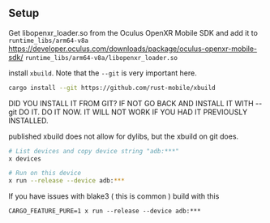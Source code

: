## Setup
Get libopenxr_loader.so from the Oculus OpenXR Mobile SDK and add it to `runtime_libs/arm64-v8a`
https://developer.oculus.com/downloads/package/oculus-openxr-mobile-sdk/
`runtime_libs/arm64-v8a/libopenxr_loader.so`

install `xbuild`. Note that the `--git` is
very important here.
```sh
cargo install --git https://github.com/rust-mobile/xbuild
```
DID YOU INSTALL IT FROM GIT? IF NOT GO BACK AND INSTALL
IT WITH --git DO IT. DO IT NOW. IT WILL NOT WORK IF YOU HAD IT 
PREVIOUSLY INSTALLED.

published xbuild does not allow for dylibs, but the xbuild on git does.
```sh 
# List devices and copy device string "adb:***"
x devices

# Run on this device
x run --release --device adb:***
```

If you have issues with blake3 ( this is common ) build with this
```
CARGO_FEATURE_PURE=1 x run --release --device adb:***
```
